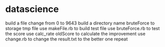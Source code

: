 # datascience
build a file change from 0 to 9643
build a directory name bruteForce to storage tmp file
use makeFile.rb to build test file
use bruteForce.rb to test the score
use calc_rate oldScore to calculate the improvement
use change.rb to change the result.txt  to the better one
repeat 
